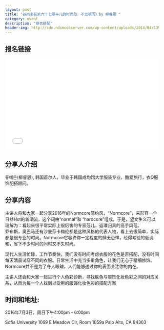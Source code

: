 ```yaml
---
layout: post
title: "谷雨书苑第六十七期平凡的时尚范，不觉明历》by 柳睿恩 "
category: event
description: "穿衣搭配"
header-img: http://cdn.ndsmcobserver.com/wp-content/uploads/2014/04/1397506702-NormcorebannerWEB.jpg
---
```


## 报名链接
<div style="width:100%; text-align:left;" ><iframe src="//eventbrite.com/tickets-external?eid=26297237746&ref=etckt" frameborder="0" height="300" width="100%" vspace="0" hspace="0" marginheight="5" marginwidth="5" scrolling="auto" allowtransparency="true"></iframe></div>

## 分享人介绍
류예은(柳睿恩),  韩国首尔人，毕业于韩国成均馆大学服装专业，酷爱旅行，衣Q服饰配搭顾问。  

## 分享内容
主讲人将和大家一起分享2016年的Normcore简约风，“Normcore”，来形容一个日益Hot的新潮流，这个词由“normal”和 “hardcore”组成，于是，望文生义可以理解为：看起来很平常实际上很厉害的专家范儿，返璞归真的高手风范。  
乔布斯，奥巴马还有沙曼莎卡梅伦都是这种风格的代表人物，看上去很简单，实际都是很专业的时尚。Normcore它容许你一定程度的肆无忌惮，经得考验的低调和，省下不少时间的同时又不失时尚。
 
现代人生活忙碌，工作节奏快，我们没有时间考虑衣服的花色是否搭配，没有时间每天清晨试穿不同的衣服。日常生活中充当多重角色，让我们无心于精细修饰。Normcore并不是为了夺人眼球，人们能够透过你的表面关注你的内在。
 
主讲人还会和大家一起进行个人色彩诊断，寻找肤色与服饰化妆色彩之间的对应关系，从而为每一个人找到以受用的服饰化妆色彩的搭配方案

## 时间和地址:

2016年7月3日，周日下午4:00pm - 6:00pm

Sofia University 1069 E Meadow Cir, Room 1059a Palo Alto, CA 94303

